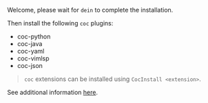 Welcome, please wait for `dein` to complete the installation.

Then install the following `coc` plugins:
 - coc-python
 - coc-java
 - coc-yaml
 - coc-vimlsp
 - coc-json

> `coc` extensions can be installed using `CocInstall <extension>`.

See additional information [here](https://github.com/neoclide/coc.nvim/wiki/Language-servers).
